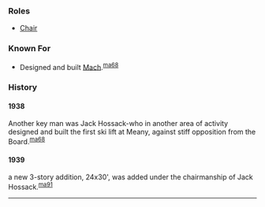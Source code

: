 
### Roles

* [Chair](Chair)

### Known For

* Designed and built [Mach](Mach).<sup>[ma68][]</sup>

### History

#### 1938

Another key man was Jack Hossack-who in another area of activity designed and built the first ski lift at Meany, against stiff opposition from the Board.<sup>[ma68][]</sup>

#### 1939

a new 3-story addition, 24x30', was added under the chairmanship of Jack Hossack.<sup>[ma91][]</sup>

---

[ma68]: Mountaineer-Annual#1968
[ma91]: Mountaineer-Annual#1991

